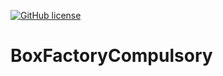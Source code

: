 <a href="https://github.com/zeroject/BoxFactoryCompulsory/blob/main/LICENSE"><img alt="GitHub license" src="https://img.shields.io/github/license/zeroject/BoxFactoryCompulsory"></a>
# BoxFactoryCompulsory
